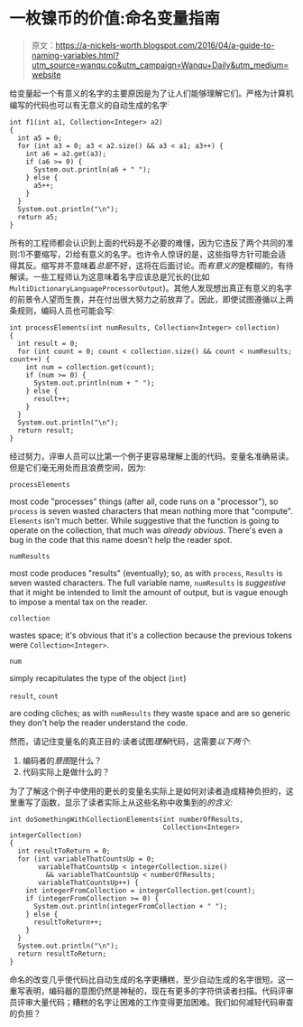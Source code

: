 # 一枚镍币的价值:命名变量指南

> 原文：<https://a-nickels-worth.blogspot.com/2016/04/a-guide-to-naming-variables.html?utm_source=wanqu.co&utm_campaign=Wanqu+Daily&utm_medium=website>

给变量起一个有意义的名字的主要原因是为了让人们能够理解它们。严格为计算机编写的代码也可以有无意义的自动生成的名字<sup>:</sup>

```
int f1(int a1, Collection<Integer> a2)
{
  int a5 = 0;
  for (int a3 = 0; a3 < a2.size() && a3 < a1; a3++) {
    int a6 = a2.get(a3);
    if (a6 >= 0) {
      System.out.println(a6 + " ");
    } else {
      a5++;
    }
  }
  System.out.println("\n");
  return a5;
}

```

所有的工程师都会认识到上面的代码是不必要的难懂，因为它违反了两个共同的准则:1)不要缩写，2)给有意义的名字。也许令人惊讶的是，这些指导方针可能会适得其反。缩写并不意味着*总是*不好，这将在后面讨论。而*有意义的*是模糊的，有待解读。一些工程师认为这意味着名字应该总是冗长的(比如`MultiDictionaryLanguageProcessorOutput`)。其他人发现想出真正有意义的名字的前景令人望而生畏，并在付出很大努力之前放弃了。因此，即使试图遵循以上两条规则，编码人员也可能会写:

```
int processElements(int numResults, Collection<Integer> collection)
{
  int result = 0;
  for (int count = 0; count < collection.size() && count < numResults; count++) {
    int num = collection.get(count);
    if (num >= 0) {
      System.out.println(num + " ");
    } else {
      result++;
    }
  }
  System.out.println("\n");
  return result;
}

```

经过努力，评审人员可以比第一个例子更容易理解上面的代码。变量名准确易读。但是它们毫无用处而且浪费空间，因为:

`processElements`

most code "processes" things (after all, code runs on a "processor"), so `process` is seven wasted characters that mean nothing more that "compute". `Elements` isn't much better. While suggestive that the function is going to operate on the collection, that much was *already obvious*. There's even a bug in the code that this name doesn't help the reader spot.

`numResults`

most code produces "results" (eventually); so, as with `process`, `Results` is seven wasted characters. The full variable name, `numResults` is *suggestive* that it might be intended to limit the amount of output, but is vague enough to impose a mental tax on the reader.

`collection`

wastes space; it's obvious that it's a collection because the previous tokens were `Collection<Integer>`.

`num`

simply recapitulates the type of the object (`int`)

`result`, `count`

are coding cliches; as with `numResults` they waste space and are so generic they don't help the reader understand the code.

然而，请记住变量名的真正目的:读者试图*理解*代码，这需要*以下两个*:

1.  编码者的*意图*是什么？
2.  代码实际上是做什么的？

为了了解这个例子中使用的更长的变量名实际上是如何对读者造成精神负担的，这里重写了函数，显示了读者实际上从这些名称中收集到的*的含义:*

```
int doSomethingWithCollectionElements(int numberOfResults, 
                                      Collection<Integer> integerCollection)
{
  int resultToReturn = 0;
  for (int variableThatCountsUp = 0; 
       variableThatCountsUp < integerCollection.size() 
         && variableThatCountsUp < numberOfResults; 
       variableThatCountsUp++) {
    int integerFromCollection = integerCollection.get(count);
    if (integerFromCollection >= 0) {
      System.out.println(integerFromCollection + " ");
    } else {
      resultToReturn++;
    }
  }
  System.out.println("\n");
  return resultToReturn;
}

```

命名的改变几乎使代码比自动生成的名字更糟糕，至少自动生成的名字很短。这一重写表明，编码器的意图仍然是神秘的，现在有更多的字符供读者扫描。代码评审员评审大量代码；糟糕的名字让困难的工作变得更加困难。我们如何减轻代码审查的负担？